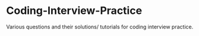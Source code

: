 # Coding-Interview-Practice
Various questions and their solutions/ tutorials for coding interview practice.
